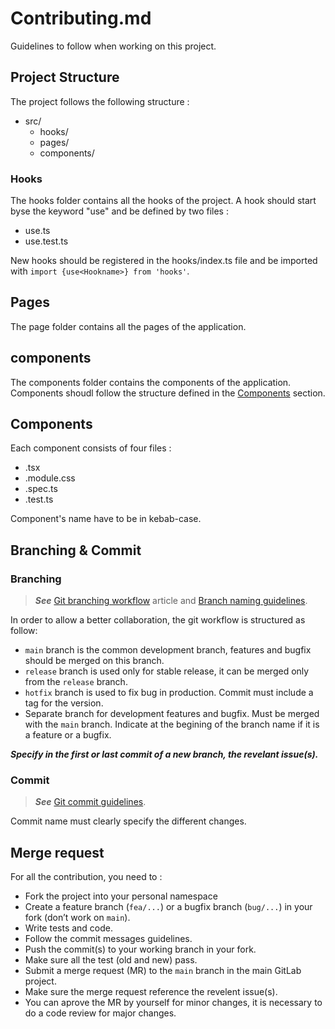 # Contributing.md

Guidelines to follow when working on this project.

## Project Structure
The project follows the following structure :
- src/
    - hooks/
    - pages/
    - components/

### Hooks
The hooks folder contains all the hooks of the project.
A hook should start byse the keyword "use" and be defined by two files :
* use<Hookname>.ts
* use<Hookname>.test.ts

New hooks should be registered in the hooks/index.ts file and be imported with `import {use<Hookname>} from 'hooks'`.

## Pages
The page folder contains all the pages of the application.

## components
The components folder contains the components of the application.
Components shoudl follow the structure defined in the [Components](https://github.com/tylp/memo-draw/blob/main/CONTRIBUTING.md#Components) section.

## Components

Each component consists of four files :

- <component>.tsx
- <component>.module.css
- <component>.spec.ts
- <component>.test.ts
    
Component's name have to be in kebab-case.

## Branching & Commit

### Branching

> ***See*** [Git branching workflow](https://www.atlassian.com/fr/git/tutorials/comparing-workflows/gitflow-workflow) article and [Branch naming guidelines](https://gist.github.com/revett/88ee5abf5a9a097b4c88).

In order to allow a better collaboration, the git workflow is structured as follow:
- `main` branch is the common development branch, features and bugfix should be merged on this branch.
- `release` branch is used only for stable release, it can be merged only from the `release` branch.
- `hotfix` branch is used to fix bug in production. Commit must include a tag for the version.
- Separate branch for development features and bugfix. Must be merged with the `main` branch. Indicate at the begining of the branch name if it is a feature or a bugfix. 

***Specify in the first or last commit of a new branch, the revelant issue(s).***

### Commit

> ***See*** [Git commit guidelines](https://www.atlassian.com/fr/git/tutorials/comparing-workflows/gitflow-workflow).

Commit name must clearly specify the different changes.

## Merge request

For all the contribution, you need to :
- Fork the project into your personal namespace
- Create a feature branch (`fea/...`)  or a bugfix branch (`bug/...`) in your fork (don’t work on `main`).
- Write tests and code.
- Follow the commit messages guidelines.
- Push the commit(s) to your working branch in your fork.
- Make sure all the test (old and new) pass.
- Submit a merge request (MR) to the `main` branch in the main GitLab project.
- Make sure the merge request reference the revelent issue(s).
- You can aprove the MR by yourself for minor changes, it is necessary to do a code review for major changes.
